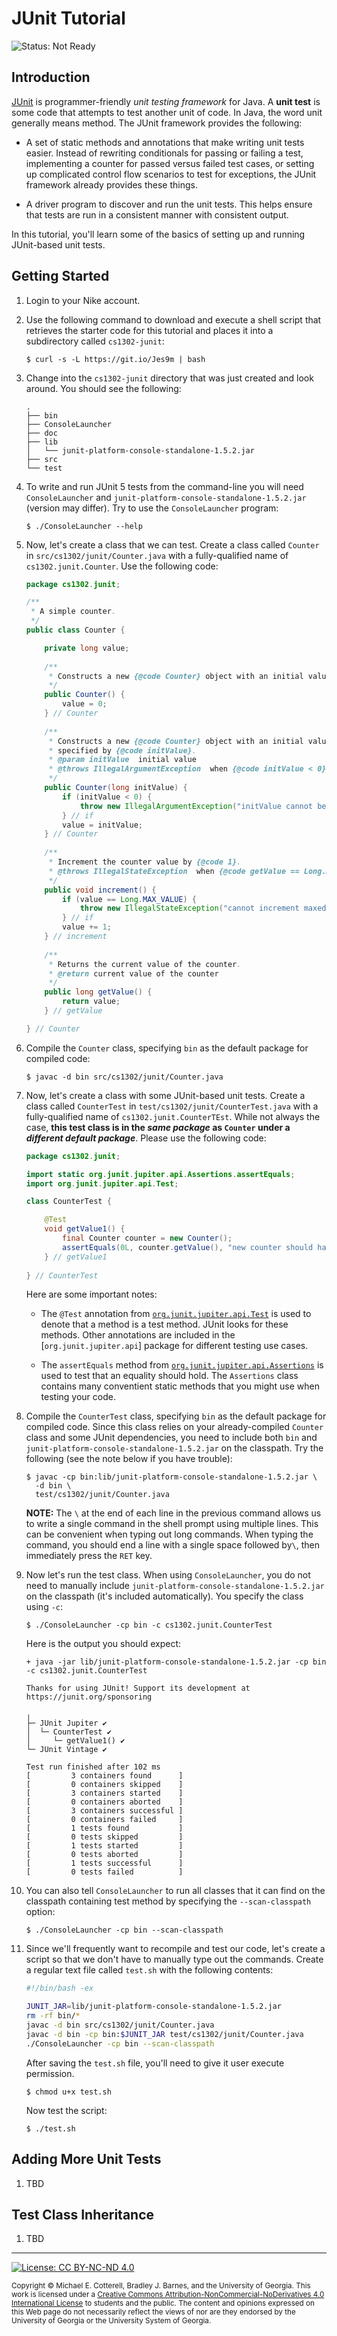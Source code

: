 # JUnit Tutorial

![Status: Not Ready](https://img.shields.io/badge/Status-Not%20Ready-red.svg)

## Introduction

[JUnit](https://junit.org/junit5/) is programmer-friendly _unit testing framework_ for Java.
A **unit test** is some code that attempts to test another unit of code. In Java, the word 
unit generally means method. The JUnit framework provides the following:

* A set of static methods and annotations that make writing unit tests easier. Instead of
  rewriting conditionals for passing or failing a test, implementing a counter for passed
  versus failed test cases, or setting up complicated control flow scenarios to test for
  exceptions, the JUnit framework already provides these things.
  
* A driver program to discover and run the unit tests. This helps ensure that tests
  are run in a consistent manner with consistent output.

In this tutorial, you'll learn some of the basics of setting up and running JUnit-based
unit tests.

## Getting Started

1. Login to your Nike account.

1. Use the following command to download and execute a shell script that retrieves 
   the starter code for this tutorial and places it into a subdirectory 
   called `cs1302-junit`:

   ```
   $ curl -s -L https://git.io/Jes9m | bash
   ```
   
1. Change into the `cs1302-junit` directory that was just created and look around. You should
   see the following:
   
   ```
   .
   ├── bin
   ├── ConsoleLauncher
   ├── doc
   ├── lib
   │   └── junit-platform-console-standalone-1.5.2.jar
   ├── src
   └── test
   ```
   
1. To write and run JUnit 5 tests from the command-line you will need `ConsoleLauncher` and
   `junit-platform-console-standalone-1.5.2.jar` (version may differ). Try to use the
   `ConsoleLauncher` program:
   
   ```
   $ ./ConsoleLauncher --help
   ```
   
1. Now, let's create a class that we can test. Create a class called `Counter` in
   `src/cs1302/junit/Counter.java` with a fully-qualified name of `cs1302.junit.Counter`.
   Use the following code:
   
   ```java
   package cs1302.junit;
   
   /**
    * A simple counter.
    */
   public class Counter {
   
       private long value;
       
       /**
        * Constructs a new {@code Counter} object with an initial value of {@code 0}.
        */
       public Counter() {
           value = 0;
       } // Counter
       
       /**
        * Constructs a new {@code Counter} object with an initial value
        * specified by {@code initValue}.
        * @param initValue  initial value
        * @throws IllegalArgumentException  when {@code initValue < 0}
        */
       public Counter(long initValue) {
           if (initValue < 0) {
               throw new IllegalArgumentException("initValue cannot be negative");
           } // if
           value = initValue;
       } // Counter
       
       /**
        * Increment the counter value by {@code 1}.
        * @throws IllegalStateException  when {@code getValue == Long.MAX_VALUE}
        */
       public void increment() {
           if (value == Long.MAX_VALUE) {
               throw new IllegalStateException("cannot increment maxed counter");
           } // if
           value += 1;
       } // increment
       
       /**
        * Returns the current value of the counter.
        * @return current value of the counter
        */
       public long getValue() {
           return value;
       } // getValue
   
   } // Counter
   ```
   
1. Compile the `Counter` class, specifying `bin` as the default package for compiled
   code:
   
   ```
   $ javac -d bin src/cs1302/junit/Counter.java
   ```
   
1. Now, let's create a class with some JUnit-based unit tests. Create a class called 
   `CounterTest` in `test/cs1302/junit/CounterTest.java` with a fully-qualified name of 
   `cs1302.junit.CounterTEst`. While not always the case, **this test class is in the
   _same package_ as `Counter` under a _different default package_**. Please use the 
   following code:
   
   ```java
   package cs1302.junit;
   
   import static org.junit.jupiter.api.Assertions.assertEquals;
   import org.junit.jupiter.api.Test;

   class CounterTest {
   
       @Test
       void getValue1() {
           final Counter counter = new Counter();
           assertEquals(0L, counter.getValue(), "new counter should have value 0");
       } // getValue1
       
   } // CounterTest 
   ```
   
   Here are some important notes:
   
   * The `@Test` annotation 
     from [`org.junit.jupiter.api.Test`](https://junit.org/junit5/docs/current/api/org/junit/jupiter/api/Test.html)
     is used to denote that a method is a test method. JUnit looks for these methods.
     Other annotations are included in the [`org.junit.jupiter.api`] package for
     different testing use cases.
     
   * The `assertEquals` method
     from [`org.junit.jupiter.api.Assertions`](https://junit.org/junit5/docs/current/api/org/junit/jupiter/api/Assertions.html)
     is used to test that an equality should hold. The `Assertions` class contains many 
     conventient static methods that you might use when testing your code.
     
1. Compile the `CounterTest` class, specifying `bin` as the default package for compiled
   code. Since this class relies on your already-compiled `Counter` class and some
   JUnit dependencies, you need to include both `bin` and 
   `junit-platform-console-standalone-1.5.2.jar` on the classpath. 
   Try the following (see the note below if you have trouble):
   
   ```
   $ javac -cp bin:lib/junit-platform-console-standalone-1.5.2.jar \
     -d bin \
     test/cs1302/junit/Counter.java
   ```
   
   **NOTE:** The `\` at the end of each line in the previous command allows us to write
   a single command in the shell prompt using multiple lines. This can be convenient when
   typing out long commands. When typing the command, you should end a line with a single
   space followed by`\`, then immediately press the `RET` key. 
   
1. Now let's run the test class. When using `ConsoleLauncher`, you do not need to
   manually include `junit-platform-console-standalone-1.5.2.jar` on the classpath
   (it's included automatically). You specify the class using `-c`:

   ```
   $ ./ConsoleLauncher -cp bin -c cs1302.junit.CounterTest
   ```
   
   Here is the output you should expect:
   
   ```
   + java -jar lib/junit-platform-console-standalone-1.5.2.jar -cp bin -c cs1302.junit.CounterTest

   Thanks for using JUnit! Support its development at https://junit.org/sponsoring
   
   ╷
   ├─ JUnit Jupiter ✔
   │  └─ CounterTest ✔
   │     └─ getValue1() ✔
   └─ JUnit Vintage ✔

   Test run finished after 102 ms
   [         3 containers found      ]
   [         0 containers skipped    ]
   [         3 containers started    ]
   [         0 containers aborted    ]
   [         3 containers successful ]
   [         0 containers failed     ]
   [         1 tests found           ]
   [         0 tests skipped         ]
   [         1 tests started         ]
   [         0 tests aborted         ]
   [         1 tests successful      ]
   [         0 tests failed          ]
   ```
   
1. You can also tell `ConsoleLauncher` to run all classes that it can find on the
   classpath containing test method by specifying the `--scan-classpath` option:

   ```
   $ ./ConsoleLauncher -cp bin --scan-classpath
   ```
   
1. Since we'll frequently want to recompile and test our code, let's create a script
   so that we don't have to manually type out the commands. Create a regular text
   file called `test.sh` with the following contents:
   
   ```bash
   #!/bin/bash -ex
   
   JUNIT_JAR=lib/junit-platform-console-standalone-1.5.2.jar
   rm -rf bin/*
   javac -d bin src/cs1302/junit/Counter.java
   javac -d bin -cp bin:$JUNIT_JAR test/cs1302/junit/Counter.java
   ./ConsoleLauncher -cp bin --scan-classpath
   ```
   
   After saving the `test.sh` file, you'll need to give it user execute permission.
   
   ```
   $ chmod u+x test.sh
   ```
   
   Now test the script:
   
   ```
   $ ./test.sh
   ```
   
   
## Adding More Unit Tests

1. TBD

## Test Class Inheritance

1. TBD

<hr/>

[![License: CC BY-NC-ND 4.0](https://img.shields.io/badge/License-CC%20BY--NC--ND%204.0-lightgrey.svg)](http://creativecommons.org/licenses/by-nc-nd/4.0/)

<small>
Copyright &copy; Michael E. Cotterell, Bradley J. Barnes, and the University of Georgia.
This work is licensed under a <a rel="license" href="http://creativecommons.org/licenses/by-nc-nd/4.0/">Creative Commons Attribution-NonCommercial-NoDerivatives 4.0 International License</a> to students and the public.
The content and opinions expressed on this Web page do not necessarily reflect the views of nor are they endorsed by the University of Georgia or the University System of Georgia.
</small>
